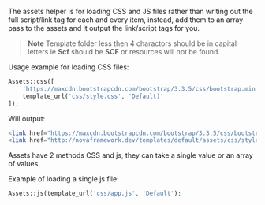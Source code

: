 The assets helper is for loading CSS and JS files rather than writing out the full script/link tag for each and every item, instead, add them to an array pass to the assets and it output the link/script tags for you.

>**Note** Template folder less then 4 charactors should be in capital letters ie **Scf** should be **SCF** or resources will not be found.

Usage example for loading CSS files:

```php
Assets::css([
    'https://maxcdn.bootstrapcdn.com/bootstrap/3.3.5/css/bootstrap.min.css',
    template_url('css/style.css', 'Default)'
]);
```

Will output:

```php
<link href="https://maxcdn.bootstrapcdn.com/bootstrap/3.3.5/css/bootstrap.min.css" rel="stylesheet" type="text/css">
<link href="http://novaframework.dev/templates/default/assets/css/style.css" rel="stylesheet" type="text/css">
```

Assets have 2 methods CSS and js, they can take a single value or an array of values.

Example of loading a single js file:

```php
Assets::js(template_url('css/app.js', 'Default');
```
